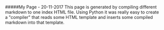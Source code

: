 #####My Page - 20-11-2017
This page is generated by compiling different markdown to one index HTML file. Using Python it was really easy to create a "compiler" that reads some HTML template and inserts some compiled markdown into that template.